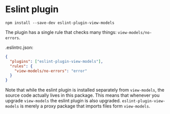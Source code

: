 # Eslint plugin

```
npm install --save-dev eslint-plugin-view-models
```

The plugin has a single rule that checks many things: `view-models/no-errors`.

.eslintrc.json:

```json
{
  "plugins": ["eslint-plugin-view-models"],
  "rules": {
    "view-models/no-errors": "error"
  }
}
```

Note that while the eslint plugin is installed separately from `view-models`, the source code actually lives in this package. This means that whenever you upgrade `view-models` the eslint plugin is also upgraded. `eslint-plugin-view-models` is merely a proxy package that imports files form `view-models`.

